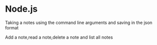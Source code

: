 <h1>Node.js </h1>


<p>Taking a notes using the command line arguments and saving in the json format</p>

<p>Add a note,read a note,delete a note and list all notes</p>


